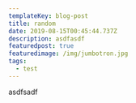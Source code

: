 ```yaml
---
templateKey: blog-post
title: random
date: 2019-08-15T00:45:44.737Z
description: asdfasdf
featuredpost: true
featuredimage: /img/jumbotron.jpg
tags:
  - test
---
```

asdfsadf
